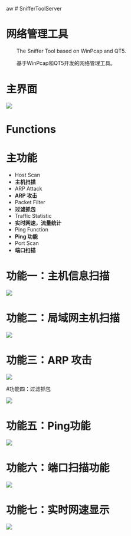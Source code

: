 aw # SnifferToolServer
# 网络管理工具
&emsp;&emsp;The Sniffer Tool based on WinPcap and QT5.

&emsp;&emsp;基于WinPcap和QT5开发的网络管理工具。

# 主界面

![](./images/main.png)

# Functions
# 主功能

- Host Scan
- **主机扫描**
- ARP Attack
- **ARP 攻击**
- Packet Filter
- **过滤抓包**
- Traffic Statistic
- **实时网速，流量统计**
- Ping Function
- **Ping 功能**
- Port Scan 
- **端口扫描**

# 功能一：主机信息扫描

![](./images/hostscan.png)

# 功能二：局域网主机扫描

![](./images/scan.png)

# 功能三：ARP 攻击

![](./images/arpcheat.png)

#功能四：过滤抓包

![](./images/filter.png)

# 功能五：Ping功能

![](./images/ping.png)

# 功能六：端口扫描功能

![](./images/portscan.png)

# 功能七：实时网速显示

![](./images/trafficstatistic.png)
